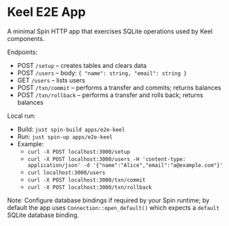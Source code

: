 # Keel E2E App

A minimal Spin HTTP app that exercises SQLite operations used by Keel components.

Endpoints:
- POST `/setup` – creates tables and clears data
- POST `/users` – body: `{ "name": string, "email": string }`
- GET `/users` – lists users
- POST `/txn/commit` – performs a transfer and commits; returns balances
- POST `/txn/rollback` – performs a transfer and rolls back; returns balances

Local run:
- Build: `just spin-build apps/e2e-keel`
- Run: `just spin-up apps/e2e-keel`
- Example:
  - `curl -X POST localhost:3000/setup`
  - `curl -X POST localhost:3000/users -H 'content-type: application/json' -d '{"name":"Alice","email":"a@example.com"}'`
  - `curl localhost:3000/users`
  - `curl -X POST localhost:3000/txn/commit`
  - `curl -X POST localhost:3000/txn/rollback`

Note: Configure database bindings if required by your Spin runtime; by default the app uses `Connection::open_default()` which expects a `default` SQLite database binding.
